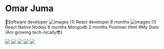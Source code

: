 # Omar Juma
🚀Software developer
![images (1)](https://github.com/OmariJuma/github-stats/assets/74451800/dcbcadd4-a2d0-4645-be0e-d6dfafefdbfe) React developer 8 months
![images (1)](https://github.com/OmariJuma/github-stats/assets/74451800/dcbcadd4-a2d0-4645-be0e-d6dfafefdbfe) React Native
Nodejs 6 months
Mongodb 2 months
Postman
Html
#My Stats (Am growing tech-nically😎)

[![](https://raw.githubusercontent.com/OmariJuma/github-stats/master/profile-summary-card-output/react/0-profile-details.svg)](https://github.com/vn7n24fzkq/github-profile-summary-cards)
[![](https://raw.githubusercontent.com/OmariJuma/github-stats/master/profile-summary-card-output/react/1-repos-per-language.svg)](https://github.com/vn7n24fzkq/github-profile-summary-cards) [![](https://raw.githubusercontent.com/OmariJuma/github-stats/master/profile-summary-card-output/react/2-most-commit-language.svg)](https://github.com/vn7n24fzkq/github-profile-summary-cards)
[![](https://raw.githubusercontent.com/OmariJuma/github-stats/master/profile-summary-card-output/react/3-stats.svg)](https://github.com/vn7n24fzkq/github-profile-summary-cards) [![](https://raw.githubusercontent.com/OmariJuma/github-stats/master/profile-summary-card-output/react/4-productive-time.svg)](https://github.com/vn7n24fzkq/github-profile-summary-cards)
